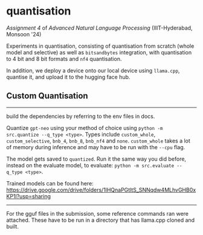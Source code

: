 # quantisation
*Assignment 4* of *Advanced Natural Language Processing* (IIIT-Hyderabad, Monsoon '24)

Experiments in quantisation, consisting of quantisation from scratch (whole model and selective) as well as `bitsandbytes` integration, with quantisation to 4 bit and 8 bit formats and `nf4` quantisation. 

In addition, we deploy a device onto our local device using `llama.cpp`, quantise it, and upload it to the hugging face hub. 

## Custom Quantisation
___
build the dependencies by referring to the env files in docs. 

Quantize `gpt-neo` using your method of choice using `python -m src.quantize --q_type <type>`. 
Types include `custom_whole`, `custom_selective`, `bnb_4`, `bnb_8`, `bnb_nf4` and `none`. 
`custom_whole` takes a lot of memory during inference and may have to be run with the `--cpu` flag. 

The model gets saved to `quantized`. Run it the same way you did before, instead on the evaluate model, to evaluate:
`python -m src.evaluate --q_type <type>`. 

Trained models can be found here: https://drive.google.com/drive/folders/1lHQnaPGtltS_SNNqdw4MLhvGHB0xKP1l?usp=sharing

___

For the gguf files in the submission, some reference commands ran were attached. These have to be run in a directory that has llama.cpp cloned and built. 
